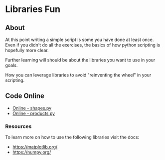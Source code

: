 # Libraries Fun

## About

At this point writing a simple script is some you have done at least once. Even if you didn't do all the exercises, the basics of how python scripting is hopefully more clear.

Further learning will should be about the libraries you want to use in your goals.

How you can leverage libraries to avoid "reinventing the wheel" in your scripting.

## Code Online

- [Online - shapes.py](https://www.mycompiler.io/view/FKDxgdZn5J4)
- [Online - products.py](https://www.mycompiler.io/edit/1hmnyNZ4ecp)


### Resources

To learn more on how to use the following libraries visit the docs:

- https://matplotlib.org/
- https://numpy.org/

